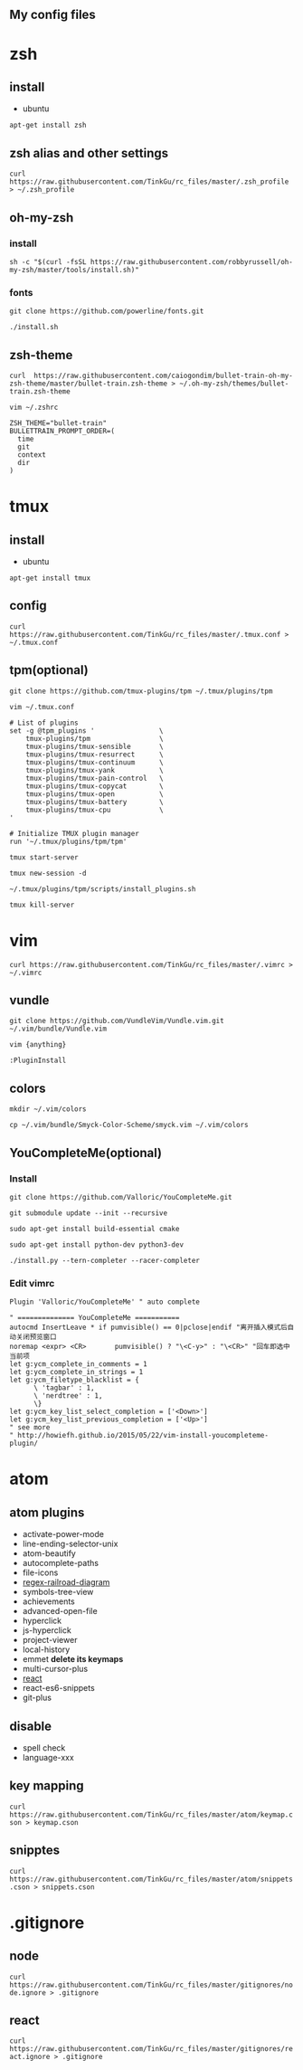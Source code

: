 My config files
---
# zsh
## install
* ubuntu
```
apt-get install zsh
```

## zsh alias and other settings
```
curl https://raw.githubusercontent.com/TinkGu/rc_files/master/.zsh_profile > ~/.zsh_profile
```

## oh-my-zsh
### install
```
sh -c "$(curl -fsSL https://raw.githubusercontent.com/robbyrussell/oh-my-zsh/master/tools/install.sh)"
```

### fonts
`git clone https://github.com/powerline/fonts.git`

`./install.sh`

## zsh-theme
`curl  https://raw.githubusercontent.com/caiogondim/bullet-train-oh-my-zsh-theme/master/bullet-train.zsh-theme > ~/.oh-my-zsh/themes/bullet-train.zsh-theme`

`vim ~/.zshrc`
```
ZSH_THEME="bullet-train"
BULLETTRAIN_PROMPT_ORDER=(
  time
  git
  context
  dir
)
```

# tmux
## install
* ubuntu
```
apt-get install tmux
```

## config
`curl https://raw.githubusercontent.com/TinkGu/rc_files/master/.tmux.conf > ~/.tmux.conf`

## tpm(optional)
`git clone https://github.com/tmux-plugins/tpm ~/.tmux/plugins/tpm`

`vim ~/.tmux.conf`
```
# List of plugins
set -g @tpm_plugins '                \
    tmux-plugins/tpm                 \
    tmux-plugins/tmux-sensible       \
    tmux-plugins/tmux-resurrect      \
    tmux-plugins/tmux-continuum      \
    tmux-plugins/tmux-yank           \
    tmux-plugins/tmux-pain-control   \
    tmux-plugins/tmux-copycat        \
    tmux-plugins/tmux-open           \
    tmux-plugins/tmux-battery        \
    tmux-plugins/tmux-cpu            \
'

# Initialize TMUX plugin manager
run '~/.tmux/plugins/tpm/tpm'
```

`tmux start-server`

`tmux new-session -d`

`~/.tmux/plugins/tpm/scripts/install_plugins.sh`

`tmux kill-server`

# vim
`curl https://raw.githubusercontent.com/TinkGu/rc_files/master/.vimrc > ~/.vimrc`

## vundle
`git clone https://github.com/VundleVim/Vundle.vim.git ~/.vim/bundle/Vundle.vim`

`vim {anything}`
```
:PluginInstall
```

## colors
`mkdir ~/.vim/colors`

`cp ~/.vim/bundle/Smyck-Color-Scheme/smyck.vim ~/.vim/colors`

## YouCompleteMe(optional)
### Install

`git clone https://github.com/Valloric/YouCompleteMe.git`

`git submodule update --init --recursive`

`sudo apt-get install build-essential cmake`

`sudo apt-get install python-dev python3-dev`

`./install.py --tern-completer --racer-completer`

### Edit vimrc
```
Plugin 'Valloric/YouCompleteMe' " auto complete
```

```
" ============== YouCompleteMe ===========
autocmd InsertLeave * if pumvisible() == 0|pclose|endif "离开插入模式后自动关闭预览窗口
noremap <expr> <CR>       pumvisible() ? "\<C-y>" : "\<CR>" "回车即选中当前项
let g:ycm_complete_in_comments = 1
let g:ycm_complete_in_strings = 1
let g:ycm_filetype_blacklist = {
      \ 'tagbar' : 1,
      \ 'nerdtree' : 1,
      \}
let g:ycm_key_list_select_completion = ['<Down>']
let g:ycm_key_list_previous_completion = ['<Up>']
" see more
" http://howiefh.github.io/2015/05/22/vim-install-youcompleteme-plugin/
```


# atom
## atom plugins
* activate-power-mode
* line-ending-selector-unix
* atom-beautify
* autocomplete-paths
* file-icons
* [regex-railroad-diagram](https://github.com/klorenz/atom-regex-railroad-diagrams)
* symbols-tree-view
* achievements
* advanced-open-file
* hyperclick
* js-hyperclick
* project-viewer
* local-history
* emmet **delete its keymaps**
* multi-cursor-plus
* [react](https://github.com/orktes/atom-react)
* react-es6-snippets
* git-plus

## disable
* spell check
* language-xxx

## key mapping
`curl https://raw.githubusercontent.com/TinkGu/rc_files/master/atom/keymap.cson > keymap.cson`

## snipptes
`curl https://raw.githubusercontent.com/TinkGu/rc_files/master/atom/snippets.cson > snippets.cson`


# .gitignore
## node
`curl https://raw.githubusercontent.com/TinkGu/rc_files/master/gitignores/node.ignore > .gitignore`
## react
`curl https://raw.githubusercontent.com/TinkGu/rc_files/master/gitignores/react.ignore > .gitignore`
